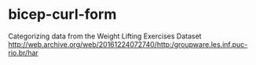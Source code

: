 # bicep-curl-form
Categorizing data from the Weight Lifting Exercises Dataset http://web.archive.org/web/20161224072740/http:/groupware.les.inf.puc-rio.br/har
